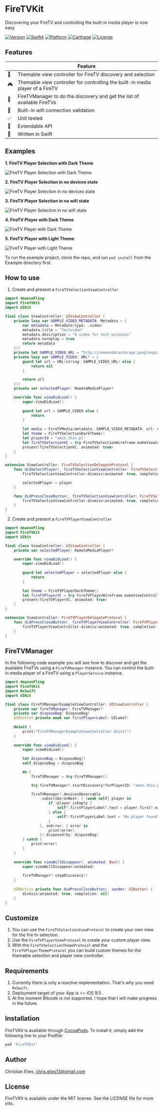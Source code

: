 # FireTVKit

Discovering your FireTV and controlling the built-in media player is now easy

[![Version](https://img.shields.io/cocoapods/v/FireTVKit.svg?longCache=true&style=flat-square)](http://cocoapods.org/pods/FireTVKit)
[![Swift4](https://img.shields.io/badge/swift4-compatible-orange.svg?longCache=true&style=flat-square)](https://developer.apple.com/swift)
[![Platform](https://img.shields.io/badge/platform-iOS-lightgrey.svg?longCache=true&style=flat-square)](https://www.apple.com/de/ios)
[![Carthage](https://img.shields.io/badge/carthage-compatible-green.svg?longCache=true&style=flat-square)](https://github.com/Carthage/Carthage)
[![License](https://img.shields.io/badge/license-MIT-lightgrey.svg?longCache=true&style=flat-square)](https://en.wikipedia.org/wiki/MIT_License)

## Features ##

| | Feature |
| --- | --- |
| 🔎 | Themable view controller for FireTV discovery and selection |
| 🎮 | Themable view controller for controlling the built-in media player of a FireTV |
| 🐶 | FireTVManager to do the discovery and get the list of available FireTVs |
| 📡 | Built-in wifi connection validation |
| ✅ | Unit tested |
| 🗽 | Extendable API |
| 🚀 | Written in Swift |

## Examples ##

**1. FireTV Player Selection with Dark Theme**

![FireTV Player Selection with Dark Theme](https://github.com/crelies/FireTVKit/blob/develop/docs/dark%20mock%20player%20selection.gif)

**2. FireTV Player Selection in no devices state**

![FireTV Player Selection in no devices state](https://github.com/crelies/FireTVKit/blob/develop/docs/dark%20mock%20player%20selection%20in%20no%20devices%20state.gif)

**3. FireTV Player Selection in no wifi state**

![FireTV Player Selection in no wifi state](https://github.com/crelies/FireTVKit/blob/develop/docs/dark%20mock%20player%20selection%20in%20no%20wifi%20state.gif)

**4. FireTV Player with Dark Theme**

![FireTV Player with Dark Theme](https://github.com/crelies/FireTVKit/blob/develop/docs/dark%20mock%20player.gif)

**5. FireTV Player with Light Theme**

![FireTV Player with Light Theme](https://github.com/crelies/FireTVKit/blob/develop/docs/light%20mock%20player.gif)

To run the example project, clone the repo, and run `pod install` from the Example directory first.

## How to use

1. Create and present a `FireTVSelectionViewController`

```swift
import AmazonFling
import FireTVKit
import UIKit

final class ViewController: UIViewController {
	private lazy var SAMPLE_VIDEO_METADATA: Metadata = {
		var metadata = Metadata(type: .video)
		metadata.title = "Testvideo"
		metadata.description = "A video for test purposes"
		metadata.noreplay = true
		return metadata
	}()
	private let SAMPLE_VIDEO_URL = "http://commondatastorage.googleapis.com/gtv-videos-bucket/sample/BigBuckBunny.mp4"
	private lazy var SAMPLE_VIDEO: URL? = {
		guard let url = URL(string: SAMPLE_VIDEO_URL) else {
			return nil
		}

		return url
	}()
	private var selectedPlayer: RemoteMediaPlayer?

    override func viewDidLoad() {
    	super.viewDidLoad()
    	
    	guard let url = SAMPLE_VIDEO else {
    		return
    	}
    	
    	let media = FireTVMedia(metadata: SAMPLE_VIDEO_METADATA, url: url)
    	let theme = FireTVSelectionDarkTheme()
    	let playerId = "amzn.thin.pl"
    	let fireTVSelectionVC = try FireTVSelectionWireframe.makeViewController(theme: theme, playerId: playerId, media: media, delegate: self)
    	present(fireTVSelectionVC, animated: true)
    }
}

extension ViewController: FireTVSelectionDelegateProtocol {
	func didSelectPlayer(_ fireTVSelectionViewController: FireTVSelectionViewController, player: RemoteMediaPlayer) {
		fireTVSelectionViewController.dismiss(animated: true, completion: nil)

		selectedPlayer = player
	}

	func didPressCloseButton(_ fireTVSelectionViewController: FireTVSelectionViewController) {
		fireTVSelectionViewController.dismiss(animated: true, completion: nil)
	}
}
```

2. Create and present a `FireTVPlayerViewController`

```swift
import AmazonFling
import FireTVKit
import UIKit

final class ViewController: UIViewController {
	private var selectedPlayer: RemoteMediaPlayer?

    override func viewDidLoad() {
    	super.viewDidLoad()
    	
    	guard let selectedPlayer = selectedPlayer else {
    		return
    	}
    	
    	let theme = FireTVPlayerDarkTheme()
    	let fireTVPlayerVC = try FireTVPlayerWireframe.makeViewController(forPlayer: player, theme: theme, delegate: self)
		present(fireTVPlayerVC, animated: true)
    }
}

extension ViewController: FireTVPlayerDelegateProtocol {
	func didPressCloseButton(_ fireTVPlayerViewController: FireTVPlayerViewController) {
		fireTVPlayerViewController.dismiss(animated: true, completion: nil)
	}
}
```

## FireTVManager

In the following code example you will see how to discover and get the available FireTVs using a `FireTVManager` instance. You can control the built-in media player of a FireTV using a `PlayerService` instance.

```swift
import AmazonFling
import FireTVKit
import RxSwift
import UIKit

final class FireTVManagerExampleViewController: UIViewController {
    private var fireTVManager: FireTVManager?
    private var disposeBag: DisposeBag?
    @IBOutlet private weak var firstPlayerLabel: UILabel!
    
    deinit {
        print("FireTVManagerExampleViewController deinit")
    }
    
    override func viewDidLoad() {
        super.viewDidLoad()
        
        let disposeBag = DisposeBag()
        self.disposeBag = disposeBag

        do {
            fireTVManager = try FireTVManager()

            try fireTVManager?.startDiscovery(forPlayerID: "amzn.thin.pl")

            fireTVManager?.devicesObservable
                .subscribe(onNext: { [weak self] player in
                    if !player.isEmpty {
                        self?.firstPlayerLabel?.text = player.first?.name()
                    } else {
                        self?.firstPlayerLabel.text = "No player found"
                    }
                }, onError: { error in
                    print(error)
                }).disposed(by: disposeBag)
        } catch {
            print(error)
        }
    }
    
    override func viewWillDisappear(_ animated: Bool) {
        super.viewWillDisappear(animated)
        
        fireTVManager?.stopDiscovery()
    }
    
    @IBAction private func didPressCloseButton(_ sender: UIButton) {
        dismiss(animated: true, completion: nil)
    }
}
```

## Customize

1. You can use the `FireTVSelectionViewProtocol` to create your own view for the fire tv selection.
2. Use the `FireTVPlayerViewProtocol` to create your custom player view.
3. With the `FireTVSelectionThemeProtocol` and the `FireTVPlayerThemeProtocol` you can build custom themes for the themable selection and player view controller.

## Requirements

1. Currently there is only a reactive implementation. That's why you need `RxSwift`.
2. Deployment target of your App is >= iOS 9.0 .
3. At the moment Bitcode is not supported. I hope that I will make progress in the future.

## Installation

*FireTVKit* is available through [CocoaPods](http://cocoapods.org). To install
it, simply add the following line to your Podfile:

```ruby
pod 'FireTVKit'
```

## Author

Christian Elies, chris.elies13@gmail.com

## License

*FireTVKit* is available under the MIT license. See the LICENSE file for more info.
